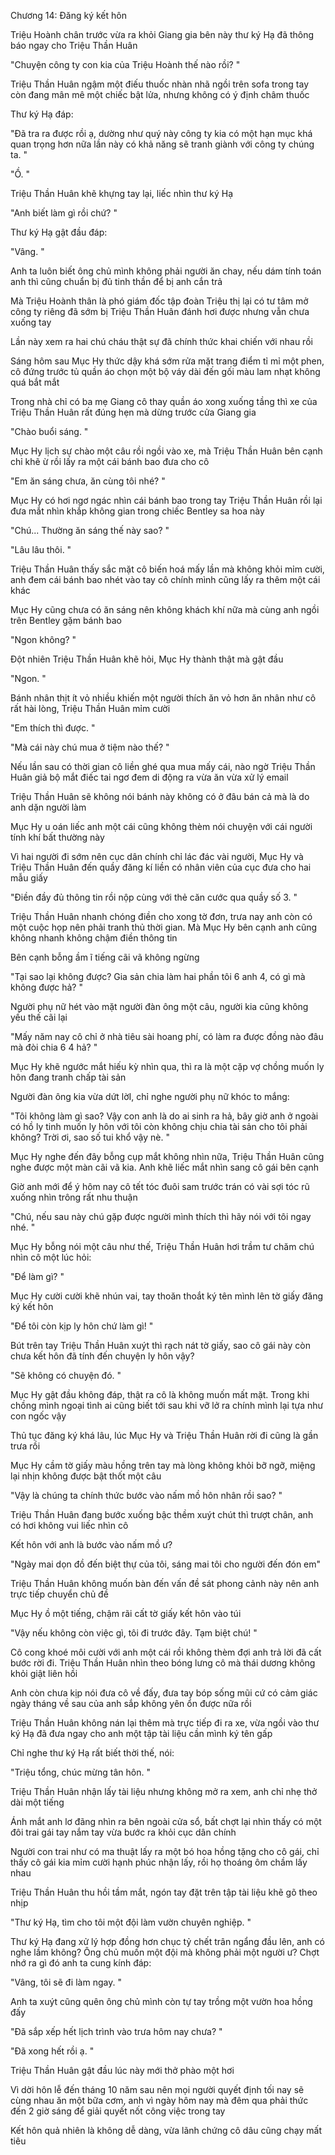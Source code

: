 




Chương 14: Đăng ký kết hôn

Triệu Hoành chân trước vừa ra khỏi Giang gia bên này thư ký Hạ đã thông báo ngay cho Triệu Thần Huân

"Chuyện công ty con kia của Triệu Hoành thế nào rồi? "

Triệu Thần Huân ngậm một điếu thuốc nhàn nhã ngồi trên sofa trong tay còn đang mân mê một chiếc bật lửa, nhưng không có ý định châm thuốc

Thư ký Hạ đáp:

"Đã tra ra được rồi ạ, dường như quý này công ty kia có một hạn mục khá quan trọng hơn nữa lần này có khả năng sẽ tranh giành với công ty chúng ta. "

"Ồ. "

Triệu Thần Huân khẽ khựng tay lại, liếc nhìn thư ký Hạ

"Anh biết làm gì rồi chứ? "

Thư ký Hạ gật đầu đáp:

"Vâng. "

Anh ta luôn biết ông chủ mình không phải người ăn chay, nếu dám tính toán anh thì cũng chuẩn bị đủ tinh thần để bị anh cắn trả

Mà Triệu Hoành thân là phó giám đốc tập đoàn Triệu thị lại có tư tâm mở công ty riêng đã sớm bị Triệu Thần Huân đánh hơi được nhưng vẫn chưa xuống tay

Lần này xem ra hai chú cháu thật sự đã chính thức khai chiến với nhau rồi

Sáng hôm sau Mục Hy thức dậy khá sớm rửa mặt trang điểm tỉ mỉ một phen, cô đứng trước tủ quần áo chọn một bộ váy dài đến gối màu lam nhạt không quá bắt mắt

Trong nhà chỉ có ba mẹ Giang cô thay quần áo xong xuống tầng thì xe của Triệu Thần Huân rất đúng hẹn mà dừng trước cửa Giang gia

"Chào buổi sáng. "


Mục Hy lịch sự chào một câu rồi ngồi vào xe, mà Triệu Thần Huân bên cạnh chỉ khẽ ừ rồi lấy ra một cái bánh bao đưa cho cô

"Em ăn sáng chưa, ăn cùng tôi nhé? "

Mục Hy có hơi ngơ ngác nhìn cái bánh bao trong tay Triệu Thần Huân rồi lại đưa mắt nhìn khắp không gian trong chiếc Bentley sa hoa này

"Chú... Thường ăn sáng thế này sao? "

"Lâu lâu thôi. "

Triệu Thần Huân thấy sắc mặt cô biến hoá mấy lần mà không khỏi mỉm cười, anh đem cái bánh bao nhét vào tay cô chính mình cũng lấy ra thêm một cái khác

Mục Hy cũng chưa có ăn sáng nên không khách khí nữa mà cùng anh ngồi trên Bentley gặm bánh bao

"Ngon không? "

Đột nhiên Triệu Thần Huân khẽ hỏi, Mục Hy thành thật mà gật đầu

"Ngon. "

Bánh nhân thịt ít vỏ nhiều khiến một người thích ăn vỏ hơn ăn nhân như cô rất hài lòng, Triệu Thần Huân mỉm cười

"Em thích thì được. "

"Mà cái này chú mua ở tiệm nào thế? "

Nếu lần sau có thời gian cô liền ghé qua mua mấy cái, nào ngờ Triệu Thần Huân giả bộ mắt điếc tai ngơ đem di động ra vừa ăn vừa xử lý email

Triệu Thần Huân sẽ không nói bánh này không có ở đâu bán cả mà là do anh dặn người làm

Mục Hy u oán liếc anh một cái cũng không thèm nói chuyện với cái người tính khí bất thường này

Vì hai người đi sớm nên cục dân chính chỉ lác đác vài người, Mục Hy và Triệu Thần Huân đến quầy đăng kí liền có nhân viên của cục đưa cho hai mẫu giấy

"Điền đầy đủ thông tin rồi nộp cùng với thẻ căn cước qua quầy số 3. "

Triệu Thần Huân nhanh chóng điền cho xong tờ đơn, trưa nay anh còn có một cuộc họp nên phải tranh thủ thời gian. Mà Mục Hy bên cạnh anh cũng không nhanh không chậm điền thông tin

Bên cạnh bỗng ầm ĩ tiếng cãi vã không ngừng

"Tại sao lại không được? Gia sản chia làm hai phần tôi 6 anh 4, có gì mà không được hả? "

Người phụ nữ hét vào mặt người đàn ông một câu, người kia cũng không yếu thế cãi lại

"Mấy năm nay cô chỉ ở nhà tiêu sài hoang phí, có làm ra được đồng nào đâu mà đòi chia 6 4 hả? "

Mục Hy khẽ ngước mắt hiếu kỳ nhìn qua, thì ra là một cặp vợ chồng muốn ly hôn đang tranh chấp tài sản


Người đàn ông kia vừa dứt lờI, chỉ nghe người phụ nữ khóc to mắng:

"Tôi không làm gì sao? Vậy con anh là do ai sinh ra hả, bây giờ anh ở ngoài có hồ ly tinh muốn ly hôn với tôi còn không chịu chia tài sản cho tôi phải không? Trời ơi, sao số tui khổ vậy nè. "

Mục Hy nghe đến đây bỗng cụp mắt không nhìn nữa, Triệu Thần Huân cũng nghe được một màn cãi vã kia. Anh khẽ liếc mắt nhìn sang cô gái bên cạnh

Giờ anh mới để ý hôm nay cô tết tóc đuôi sam trước trán có vài sợi tóc rũ xuống nhìn trông rất nhu thuận

"Chú, nếu sau này chú gặp được người mình thích thì hãy nói với tôi ngay nhé. "

Mục Hy bỗng nói một câu như thế, Triệu Thần Huân hơi trầm tư chăm chú nhìn cô một lúc hỏi:

"Để làm gì? "

Mục Hy cười cười khẽ nhún vai, tay thoăn thoắt ký tên mình lên tờ giấy đăng ký kết hôn

"Để tôi còn kịp ly hôn chứ làm gì! "

Bút trên tay Triệu Thần Huân xuýt thì rạch nát tờ giấy, sao cô gái này còn chưa kết hôn đã tính đến chuyện ly hôn vậy?

"Sẽ không có chuyện đó. "

Mục Hy gật đầu không đáp, thật ra cô là không muốn mất mặt. Trong khi chồng mình ngoại tình ai cũng biết tới sau khi vỡ lở ra chính mình lại tựa như con ngốc vậy

Thủ tục đăng ký khá lâu, lúc Mục Hy và Triệu Thần Huân rời đi cũng là gần trưa rồi

Mục Hy cầm tờ giấy màu hồng trên tay mà lòng không khỏi bỡ ngỡ, miệng lại nhịn không được bật thốt một câu

"Vậy là chúng ta chính thức bước vào nấm mồ hôn nhân rồi sao? "

Triệu Thần Huân đang bước xuống bậc thềm xuýt chút thì trượt chân, anh có hơi không vui liếc nhìn cô

Kết hôn với anh là bước vào nấm mồ ư?

"Ngày mai dọn đồ đến biệt thự của tôi, sáng mai tôi cho người đến đón em"

Triệu Thần Huân không muốn bàn đến vấn đề sát phong cảnh này nên anh trực tiếp chuyển chủ đề

Mục Hy ồ một tiếng, chậm rãi cất tờ giấy kết hôn vào túi

"Vậy nếu không còn việc gì, tôi đi trước đây. Tạm biệt chú! "

Cô cong khoé môi cười với anh một cái rồi không thèm đợi anh trả lời đã cất bước rời đi. Triệu Thần Huân nhìn theo bóng lưng cô mà thái dương không khỏi giật liên hồi

Anh còn chưa kịp nói đưa cô về đấy, đưa tay bóp sống mũi cứ có cảm giác ngày tháng về sau của anh sắp không yên ổn được nữa rồi


Triệu Thần Huân không nán lại thêm mà trực tiếp đi ra xe, vừa ngồi vào thư ký Hạ đã đưa ngay cho anh một tập tài liệu cần mình ký tên gấp

Chỉ nghe thư ký Hạ rất biết thời thế, nói:

"Triệu tổng, chúc mừng tân hôn. "

Triệu Thần Huân nhận lấy tài liệu nhưng không mở ra xem, anh chỉ nhẹ thở dài một tiếng

Ánh mắt anh lơ đãng nhìn ra bên ngoài cửa sổ, bất chợt lại nhìn thấy có một đôi trai gái tay nắm tay vừa bước ra khỏi cục dân chính

Người con trai như có ma thuật lấy ra một bó hoa hồng tặng cho cô gái, chỉ thấy cô gái kia mỉm cười hạnh phúc nhận lấy, rồi họ thoáng ôm chầm lấy nhau

Triệu Thần Huân thu hồi tầm mắt, ngón tay đặt trên tập tài liệu khẽ gõ theo nhịp

"Thư ký Hạ, tìm cho tôi một đội làm vườn chuyên nghiệp. "

Thư ký Hạ đang xử lý hợp đồng hơn chục tỷ chết trân ngẩng đầu lên, anh có nghe lầm không? Ông chủ muốn một đội mà không phải một người ư? Chợt nhớ ra gì đó anh ta cung kính đáp:

"Vâng, tôi sẽ đi làm ngay. "

Anh ta xuýt cũng quên ông chủ mình còn tự tay trồng một vườn hoa hồng đấy

"Đã sắp xếp hết lịch trình vào trưa hôm nay chưa? "

"Đã xong hết rồi ạ. "

Triệu Thần Huân gật đầu lúc này mới thở phào một hơi

Vì dời hôn lễ đến tháng 10 năm sau nên mọi người quyết định tối nay sẽ cùng nhau ăn một bữa cơm, anh vì ngày hôm nay mà đêm qua phải thức đến 2 giờ sáng để giải quyết nốt công việc trong tay

Kết hôn quả nhiên là không dễ dàng, vừa lãnh chứng cô dâu cũng chạy mất tiêu




